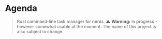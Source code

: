 # Agenda
> Rust command-line task manager for nerds.
⚠️ **Warning:** In progress - however somewhat usable at the moment. The name of this project is also subject to change.
